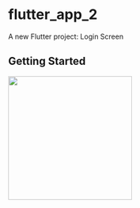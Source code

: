 # flutter_app_2


A new Flutter project: Login Screen
## Getting Started

<img src="https://user-images.githubusercontent.com/89629701/133883417-cb1a2de2-a286-4f1a-b296-ac7ae914ab71.png" width = "250">


